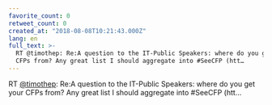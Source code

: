 ```yaml
---
favorite_count: 0
retweet_count: 0
created_at: "2018-08-08T10:21:43.000Z"
lang: en
full_text: >-
  RT @timothep: Re:A question to the IT-Public Speakers: where do you get your
  CFPs from? Any great list I should aggregate into #SeeCFP (htt…
---
```


RT [@timothep](https://twitter.com/timothep): Re:A question to the IT-Public
Speakers: where do you get your CFPs from? Any great list I should aggregate
into #SeeCFP (htt…
